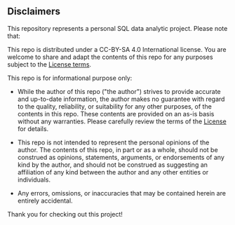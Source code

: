 ## Disclaimers

This repository represents a personal SQL data analytic project. Please note that:

This repo is distributed under a CC-BY-SA 4.0 International license. You are welcome to share and adapt the contents of this repo for any purposes subject to the [License terms](../LICENSE.txt). 

This repo is for informational purpose only:

* While the author of this repo ("the author") strives to provide accurate and up-to-date information, the author makes no guarantee with regard to the quality, reliability, or suitability for any other purposes, of the contents in this repo. These contents are provided on an as-is basis without any warranties. Please carefully review the terms of the [License](../LICENSE.txt) for details.

* This repo is not intended to represent the personal opinions of the author. The contents of this repo, in part or as a whole, should not be construed as opinions, statements, arguments, or endorsements of any kind by the author, and should not be construed as suggesting an affiliation of any kind between the author and any other entities or individuals. 

* Any errors, omissions, or inaccuracies that may be contained herein are entirely accidental. 

Thank you for checking out this project!